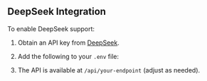 ## DeepSeek Integration

To enable DeepSeek support:
1. Obtain an API key from [DeepSeek](https://deepseek.com/).
2. Add the following to your `.env` file:


3. The API is available at `/api/your-endpoint` (adjust as needed).
